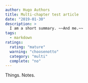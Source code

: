 ```yaml
---
author: Hugo Authors
title: Multi-chapter test article
date: "2019-01-30"
description: >
  I am a short summary. ~~And me.~~
tags:
  - markdown
ratings:
  rating: "mature"
  warning: "choosenotto"
  category: "multi"
  complete: "no"
---
```

Things. Notes.
